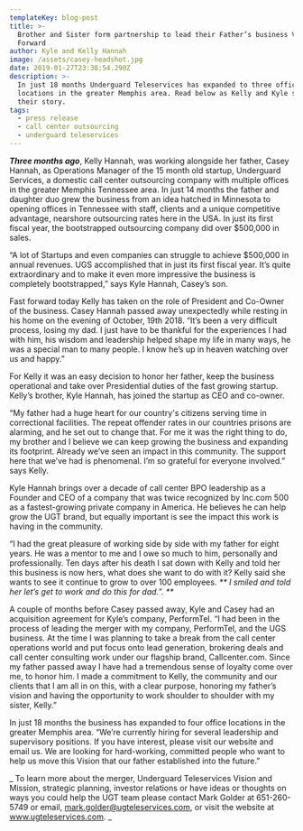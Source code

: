 ```yaml
---
templateKey: blog-post
title: >-
  Brother and Sister form partnership to lead their Father’s business Vision
  Forward
author: Kyle and Kelly Hannah
image: /assets/casey-headshot.jpg
date: 2019-01-27T23:38:54.290Z
description: >-
  In just 18 months Underguard Teleservices has expanded to three office
  locations in the greater Memphis area. Read below as Kelly and Kyle share
  their story.
tags:
  - press release
  - call center outsourcing
  - underguard teleservices
---
```

_**Three months ago**_, Kelly Hannah, was working alongside her father, Casey Hannah, as Operations Manager of the 15 month old startup, Underguard Services, a domestic call center outsourcing company with multiple offices in the greater Memphis Tennessee area. In just 14 months the father and daughter duo grew the business from an idea hatched in Minnesota to opening offices in Tennessee with staff, clients and a unique competitive advantage, nearshore outsourcing rates here in the USA. In just its first fiscal year, the bootstrapped outsourcing company did over $500,000 in sales.

“A lot of Startups and even companies can struggle to achieve $500,000 in annual revenues. UGS accomplished that in just its first fiscal year. It’s quite extraordinary and to make it even more impressive the business is completely bootstrapped,” says Kyle Hannah, Casey’s son.

Fast forward today Kelly has taken on the role of President and Co-Owner of the business. Casey Hannah passed away unexpectedly while resting in his home on the evening of October, 19th 2018. “It’s been a very difficult process, losing my dad. I just have to be thankful for the experiences I had with him, his wisdom and leadership helped shape my life in many ways, he was a special man to many people. I know he’s up in heaven watching over us and happy.”

For Kelly it was an easy decision to honor her father, keep the business operational and take over Presidential duties of the fast growing startup. Kelly’s brother, Kyle Hannah, has joined the startup as CEO and co-owner.

“My father had a huge heart for our country's citizens serving time in correctional facilities. The repeat offender rates in our countries prisons are alarming, and he set out to change that. For me it was the right thing to do, my brother and I believe we can keep growing the business and expanding its footprint. Already we’ve seen an impact in this community. The support here that we’ve had is phenomenal. I’m so grateful for everyone involved.” says Kelly.

Kyle Hannah brings over a decade of call center BPO leadership as a Founder and CEO of a company that was twice recognized by Inc.com 500 as a fastest-growing private company in America. He believes he can help grow the UGT brand, but equally important is see the impact this work is having in the community.

“I had the great pleasure of working side by side with my father for eight years. He was a mentor to me and I owe so much to him, personally and professionally. Ten days after his death I sat down with Kelly and told her this business is now hers, what does she want to do with it? Kelly said she wants to see it continue to grow to over 100 employees. _**I smiled and told her let’s get to work and do this for dad.”.**_

A couple of months before Casey passed away, Kyle and Casey had an acquisition agreement for Kyle’s company, PerformTel. “I had been in the process of leading the merger with my company, PerformTel, and the UGS business. At the time I was planning to take a break from the call center operations world and put focus onto lead generation, brokering deals and call center consulting work under our flagship brand, Callcenter.com. Since my father passed away I have had a tremendous sense of loyalty come over me, to honor him. I made a commitment to Kelly, the community and our clients that I am all in on this, with a clear purpose, honoring my father’s vision and having the opportunity to work shoulder to shoulder with my sister, Kelly.”

In just 18 months the business has expanded to four office locations in the greater Memphis area. “We’re currently hiring for several leadership and supervisory positions. If you have interest, please visit our website and email us. We are looking for hard-working, committed people who want to help us move this Vision that our father established into the future.”

_To learn more about the merger, Underguard Teleservices Vision and Mission, strategic planning, investor relations or have ideas or thoughts on ways you could help the UGT team please contact Mark Golder at 651-260-5749 or email, mark.golder@ugteleservices.com, or visit the website at www.ugteleservices.com._
